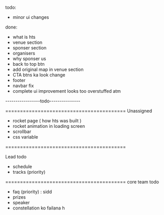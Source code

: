 todo:

- minor ui changes

done:

- what is hts
- venue section
- sponser section
- organisers
- why sponser us
- back to top btn
- add original map in venue section
- CTA btns ka look change
- footer
- navbar fix
- complete ui improvement looks too overstuffed atm

-----------------todo---------------

=========================================
Unassigned

- rocket page ( how hts was built )
- rocket animation in loading screen
- scrollbar
- css variable

=========================================

Lead todo

- schedule
- tracks (priority)

=========================================
core team todo

- faq (priority) : sidd
- prizes
- speaker
- constellation ko failana h
